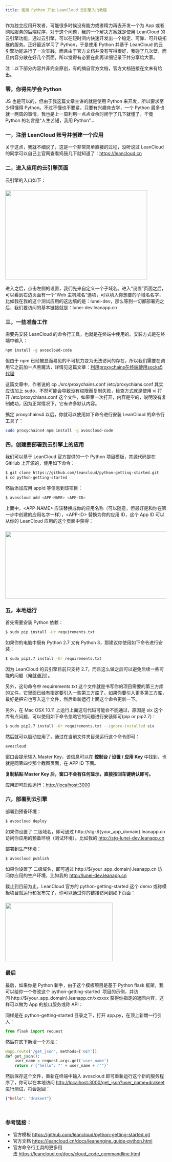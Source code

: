 ```yaml
---
title: 使用 Python 开发 LeanCloud 云引擎入门教程
---
```


作为独立应用开发者，可能很多时候没有能力或者精力再去开发一个为 App 或者网站服务的后端程序，对于这个问题，我的一个解决方案就是使用 LeanCloud 的云引擎功能，通过云引擎，可以在短时间内快速开发出一个稳定、可靠、可升级拓展的服务。正好最近学习了 Python，于是使用 Python 并基于 LeanCloud 的云引擎功能进行了一次实践，而且由于官方文档并没有写得很好，我碰了几次壁，而且内容分散在好几个页面，所以觉得有必要在此再详细记录下并分享给大家。

注：以下部分内容并非完全原创，有的摘自官方文档，官方文档链接在文末有给出。
<h3>零，你得先学会 Python</h3>
JS 也是可以的，但由于我这篇文章主讲的就是使用 Python 来开发，所以要求至少得懂得 Python。不过不懂也不要紧，只要有兴趣肯去学，一个 Python 最多也就一两周的事情。我也是上一周利用一点点业余时间学了几下就懂了，毕竟 Python 的名言是“人生苦短，我用 Python”...
<h3>一，注册 LeanCloud 账号并创建一个应用</h3>
关于这点，我就不细说了，这是一个非常简单直接的过程，没听说过 LeanCloud 的同学可以自己上官网查看捣鼓几下就知道了：<a href="https://leancloud.cn" target="_blank">https://leancloud.cn</a>
<h3>二，进入应用的云引擎页面</h3>
云引擎的入口如下：

<h3><img class="" src="http://ww2.sinaimg.cn/large/86e2ff85gw1f0d54nfg4ej20n70eldjq.jpg" alt="" width="443" height="279" /></h3>

进入之后，点击左侧的设置，我们先来自定义一个子域名。进入“设置”页面之后，可以看到右边页面有一个”Web 主机域名“选项，可以填入你想要的子域名名字，比如我在我的这个测试应用的这边填的是：lunei-dev，那么等到一切都部署完之后，我们要访问的基本链接就是：lunei-dev.leanapp.cn
<h3>三，一些准备工作</h3>
需要先安装 LeanCloud 的命令行工具，也就是在终端中使用的。安装方式是在终端中输入：

```bash
npm install -g avoscloud-code
```

但由于 npm 已经被显而易见的不可抗力变为无法访问的存在，所以我们需要在调用它之前加一点黑魔法，详情见这篇文章：<a href="http://blog.fazero.cc/2015/08/31/%E5%88%A9%E7%94%A8proxychains%E5%9C%A8%E7%BB%88%E7%AB%AF%E4%BD%BF%E7%94%A8socks5%E4%BB%A3%E7%90%86/" target="_blank">利用proxychains在终端使用socks5代理</a>

这篇文章中，作者说的 cp ./src/proxychains.conf /etc/proxychians.conf 其实应该加上 sudo，不然可能会导致没有权限而复制失败，检查方式就是使用 vi 打开 /etc/proxychians.conf 这个文件，如果第一次打开，内容是空的，说明没有复制成功，因为正常情况下，它有许多默认内容。

搞定 proxychains4 以后，你就可以使用如下命令进行安装 LeanCloud 的命令行工具了：

```bash
sudo proxychains4 npm install -g avoscloud-code
```

<h3>四，创建要部署到云引擎上的应用</h3>
我们可以基于 LeanCloud 官方提供的一个 Python 项目模板，其源代码是在 GitHub 上开源的，使用如下命令：
<!--more-->

```bash
$ git clone https://github.com/leancloud/python-getting-started.git
$ cd python-getting-started
```

然后添加应用 appId 等信息到该项目：

```bash
$ avoscloud add <APP-NAME> <APP-ID>
```

上面中，&lt;APP-NAME&gt; 应该替换成你的应用名称（可以随意，但最好是和你在第一步中创建的应用名字一样），&lt;APP-ID&gt; 替换为你的应用 ID，这个 App ID 可以从你的 LeanCloud 应用的这个页面中获得：
<h3><img class="" src="http://ww2.sinaimg.cn/large/86e2ff85gw1f0d5oyjsqnj20uc0bl771.jpg" alt="" width="552" height="211" /></h3>
<h3>五，本地运行</h3>
首先需要安装 Python 依赖：

```bash
$ sudo pip install -Ur requirements.txt
```

如果你的电脑中既有 Python 2.7 又有 Python 3，那建议你使用如下命令进行安装：

```bash
$ sudo pip2.7 install -Ur requirements.txt
```

因为 LeanCloud 的云引擎目前只支持 2.7，而且这么做之后可以避免后续一些可能的问题（俺就遇到）。

另外，这句命令中 requirements.txt 这个文件就是书写你的项目需要的第三方库的文件，它里面已经有指定要引入一些第三方库了。如果你要引入更多第三方库，最好是把它也写入这个文件，然后重新运行上面这个命令更新一下。

另外，在 Mac OSX 10.11 上运行上面这句代码可能会不能通过，原因是 six 这个库有点问题，可以使用如下命令忽略它的问题进行安装即可(pip or pip2.7)：

```bash
$ sudo pip2.7 install -Ur requirements.txt --ignore-installed six
```

然后就可以启动应用了，通过在当前文件夹目录运行这个命令即可：

```bash
avoscloud
```

窗口会提示输入 Master Key，该信息可以在 <strong>控制台 / 设置 / 应用 Key</strong> 中找到，也就是同第四步那个截图页面，在 APP ID 下面。

<strong>复制粘贴 Master Key 后，窗口不会有任何显示，直接按回车键确认即可。</strong>

应用即可启动运行：<a href="http://localhost:3000" target="_blank">http://localhost:3000</a>
<h3>六，部署到云引擎</h3>
部署到预备环境：

```bash
$ avoscloud deploy
```

如果你设置了 二级域名，即可通过 http://stg-${your_app_domain}.leanapp.cn 访问你应用的预备环境（测试环境）。比如我的 http://stg-lunei-dev.leanapp.cn

部署到生产环境：

```bash
$ avoscloud publish
```

如果你设置了 二级域名，即可通过 http://${your_app_domain}.leanapp.cn 访问你应用的生产环境，比如我的 http://lunei-dev.leanapp.cn

截止到目前为止，LeanCloud 官方的 python-getting-started 这个 demo 或称模板项目就运行和发布完了，你可以通过你的链接访问到如下页面：
<h3><img class="" src="http://ww1.sinaimg.cn/large/86e2ff85gw1f0d62u0cxvj20bg06974v.jpg" alt="" width="335" height="183" /></h3>
<h3>最后</h3>
最后，如果你是 Python 新手，由于这个模板项目是基于 Python flask 框架，我可以给你一个修改这个 python-getting-started  项目的示例，并访问 http://${your_app_domain}.leanapp.cn/xxxxxx 获得你指定的返回内容，这样可以做为 App 的接口服务或称 API：

同样是在 python-getting-started 目录之下，打开 app.py，在顶上新增一行引入：

```python
from flask import request
```

然后在底下新增一个方法：

```python
@app.route('/get_json', methods=['GET'])
def get_json():
    user_name = request.args.get('user_name')
    return r'{"hello": "' + user_name + r'"}'
```

然后保存这个文件，重新在终端中输入 avoscloud 即可重新运行这个新的服务程序了，你可以在本地访问 <a href="http://localhost:3000/get_json?user_name=drakeet" target="_blank">http://localhost:3000/get_json?user_name=drakeet</a> 进行测试，将会返回：

```json
{"hello": "drakeet"}
```

&nbsp;
<h3>参考链接：</h3>
<ul>
	<li>官方模板 <a href="https://github.com/leancloud/python-getting-started.git" target="_blank">https://github.com/leancloud/python-getting-started.git</a></li>
	<li>官方文档 <a href="https://leancloud.cn/docs/leanengine_guide-python.html" target="_blank">https://leancloud.cn/docs/leanengine_guide-python.html</a></li>
<li>官方命令行工具的更多用法 <a href="https://leancloud.cn/docs/cloud_code_commandline.html" target="_blank">https://leancloud.cn/docs/cloud_code_commandline.html</a></li>
</ul>
